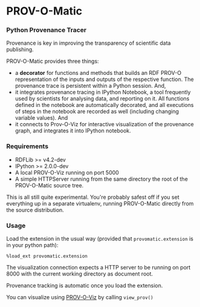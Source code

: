 # PROV-O-Matic
### Python Provenance Tracer

Provenance is key in improving the transparency of scientific data publishing. 

PROV-O-Matic provides three things:

* a **decorator** for functions and methods that builds an RDF PROV-O representation of the inputs and outputs of the respective function. The provenance trace is persistent within a Python session. And,
* it integrates provenance tracing in IPython Notebook, a tool frequently used by scientists for analysing data, and reporting on it. All functions defined in the notebook are automatically decorated, and all executions of steps in the notebook are recorded as well (including changing variable values). And
* it connects to Prov-O-Viz for interactive visualization of the provenance graph, and integrates it into IPython notebook.

### Requirements

* RDFLib >= v4.2-dev
* IPython >= 2.0.0-dev
* A local PROV-O-Viz running on port 5000
* A simple HTTPServer running from the same directory the root of the PROV-O-Matic source tree.

This is all still quite experimental. You're probably safest off if you set everything up in a separate virtualenv, running PROV-O-Matic directly from the source distribution.

### Usage

Load the extension in the usual way (provided that `provomatic.extension` is in your python path):

```%load_ext provomatic.extension```

The visualization connection expects a HTTP server to be running on port 8000 with the current working directory as document root.

Provenance tracking is automatic once you load the extension.

You can visualize using [PROV-O-Viz](http://provoviz.org) by calling `view_prov()`
